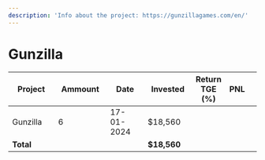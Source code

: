 ```yaml
---
description: 'Info about the project: https://gunzillagames.com/en/'
---
```


# Gunzilla

<table data-full-width="true"><thead><tr><th width="141">Project</th><th width="138">Ammount</th><th width="132">Date</th><th width="133">Invested</th><th>Return TGE (%)</th><th>PNL</th><th></th></tr></thead><tbody><tr><td>Gunzilla</td><td>6</td><td>17-01-2024</td><td>$18,560</td><td></td><td></td><td></td></tr><tr><td><strong>Total</strong></td><td></td><td></td><td><strong>$18,560</strong></td><td></td><td></td><td></td></tr></tbody></table>
